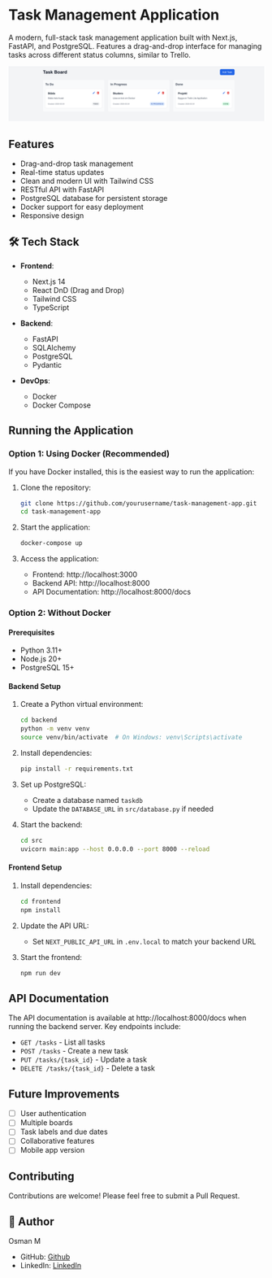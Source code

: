# Task Management Application

A modern, full-stack task management application built with Next.js, FastAPI, and PostgreSQL. Features a drag-and-drop interface for managing tasks across different status columns, similar to Trello.

![Task Board Screenshot](.github/screenshots/taskboard.png)

##  Features

- Drag-and-drop task management
- Real-time status updates
- Clean and modern UI with Tailwind CSS
- RESTful API with FastAPI
- PostgreSQL database for persistent storage
- Docker support for easy deployment
- Responsive design



## 🛠️ Tech Stack

- **Frontend**:
  - Next.js 14
  - React DnD (Drag and Drop)
  - Tailwind CSS
  - TypeScript

- **Backend**:
  - FastAPI
  - SQLAlchemy
  - PostgreSQL
  - Pydantic

- **DevOps**:
  - Docker
  - Docker Compose

##  Running the Application

### Option 1: Using Docker (Recommended)

If you have Docker installed, this is the easiest way to run the application:

1. Clone the repository:
   ```bash
   git clone https://github.com/yourusername/task-management-app.git
   cd task-management-app
   ```

2. Start the application:
   ```bash
   docker-compose up
   ```

3. Access the application:
   - Frontend: http://localhost:3000
   - Backend API: http://localhost:8000
   - API Documentation: http://localhost:8000/docs

### Option 2: Without Docker

#### Prerequisites
- Python 3.11+
- Node.js 20+
- PostgreSQL 15+

#### Backend Setup

1. Create a Python virtual environment:
   ```bash
   cd backend
   python -m venv venv
   source venv/bin/activate  # On Windows: venv\Scripts\activate
   ```

2. Install dependencies:
   ```bash
   pip install -r requirements.txt
   ```

3. Set up PostgreSQL:
   - Create a database named `taskdb`
   - Update the `DATABASE_URL` in `src/database.py` if needed

4. Start the backend:
   ```bash
   cd src
   uvicorn main:app --host 0.0.0.0 --port 8000 --reload
   ```

#### Frontend Setup

1. Install dependencies:
   ```bash
   cd frontend
   npm install
   ```

2. Update the API URL:
   - Set `NEXT_PUBLIC_API_URL` in `.env.local` to match your backend URL

3. Start the frontend:
   ```bash
   npm run dev
   ```

##  API Documentation

The API documentation is available at http://localhost:8000/docs when running the backend server. Key endpoints include:

- `GET /tasks` - List all tasks
- `POST /tasks` - Create a new task
- `PUT /tasks/{task_id}` - Update a task
- `DELETE /tasks/{task_id}` - Delete a task

##  Future Improvements

- [ ] User authentication
- [ ] Multiple boards
- [ ] Task labels and due dates
- [ ] Collaborative features
- [ ] Mobile app version

## Contributing

Contributions are welcome! Please feel free to submit a Pull Request.



## 👤 Author

  Osman M
- GitHub: [Github](https://github.com/bendarte)
- LinkedIn: [LinkedIn](https://linkedin.com/in/osman-m-b646aa295)

